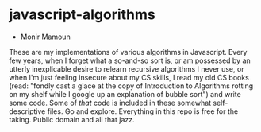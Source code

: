 # javascript-algorithms
- Monir Mamoun

These are my implementations of various algorithms in Javascript. Every few years, when I forget what a so-and-so sort is, or am possessed by an utterly inexplicable desire to relearn recursive algorithms I never use, or when I'm just feeling insecure about my CS skills, I read my old CS books (read: "fondly cast a glace at the copy of Introduction to Algorithms rotting on my shelf while I google up an explanation of bubble sort") and write some code. Some of _that_ code is included in these somewhat self-descriptive files. Go and explore. Everything in this repo is free for the taking. Public domain and all that jazz. 
